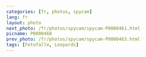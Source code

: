 ```yaml
---
categories: [fr, photos, spycam]
lang: fr
layout: photo
next_photo: /fr/photos/spycam/spycam-P0000461.html
picname: P0000460
prev_photo: /fr/photos/spycam/spycam-P0000463.html
tags: [Fotofalle, Leopards]
---
```

